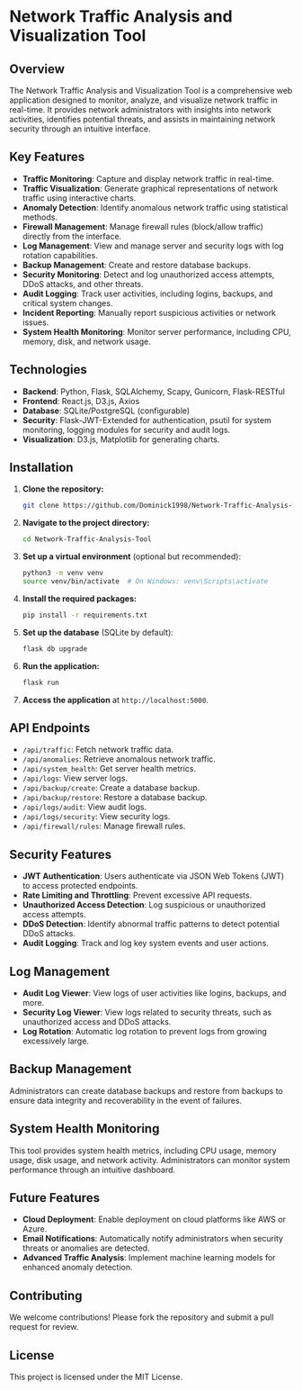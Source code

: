 # Network Traffic Analysis and Visualization Tool

## Overview

The Network Traffic Analysis and Visualization Tool is a comprehensive web application designed to monitor, analyze, and visualize network traffic in real-time. It provides network administrators with insights into network activities, identifies potential threats, and assists in maintaining network security through an intuitive interface.

## Key Features

- **Traffic Monitoring**: Capture and display network traffic in real-time.
- **Traffic Visualization**: Generate graphical representations of network traffic using interactive charts.
- **Anomaly Detection**: Identify anomalous network traffic using statistical methods.
- **Firewall Management**: Manage firewall rules (block/allow traffic) directly from the interface.
- **Log Management**: View and manage server and security logs with log rotation capabilities.
- **Backup Management**: Create and restore database backups.
- **Security Monitoring**: Detect and log unauthorized access attempts, DDoS attacks, and other threats.
- **Audit Logging**: Track user activities, including logins, backups, and critical system changes.
- **Incident Reporting**: Manually report suspicious activities or network issues.
- **System Health Monitoring**: Monitor server performance, including CPU, memory, disk, and network usage.

## Technologies

- **Backend**: Python, Flask, SQLAlchemy, Scapy, Gunicorn, Flask-RESTful
- **Frontend**: React.js, D3.js, Axios
- **Database**: SQLite/PostgreSQL (configurable)
- **Security**: Flask-JWT-Extended for authentication, psutil for system monitoring, logging modules for security and audit logs.
- **Visualization**: D3.js, Matplotlib for generating charts.

## Installation

1. **Clone the repository:**
    ```bash
    git clone https://github.com/Dominick1998/Network-Traffic-Analysis-Tool.git
    ```

2. **Navigate to the project directory:**
    ```bash
    cd Network-Traffic-Analysis-Tool
    ```

3. **Set up a virtual environment** (optional but recommended):
    ```bash
    python3 -m venv venv
    source venv/bin/activate  # On Windows: venv\Scripts\activate
    ```

4. **Install the required packages:**
    ```bash
    pip install -r requirements.txt
    ```

5. **Set up the database** (SQLite by default):
    ```bash
    flask db upgrade
    ```

6. **Run the application:**
    ```bash
    flask run
    ```

7. **Access the application** at `http://localhost:5000`.

## API Endpoints

- `/api/traffic`: Fetch network traffic data.
- `/api/anomalies`: Retrieve anomalous network traffic.
- `/api/system_health`: Get server health metrics.
- `/api/logs`: View server logs.
- `/api/backup/create`: Create a database backup.
- `/api/backup/restore`: Restore a database backup.
- `/api/logs/audit`: View audit logs.
- `/api/logs/security`: View security logs.
- `/api/firewall/rules`: Manage firewall rules.

## Security Features

- **JWT Authentication**: Users authenticate via JSON Web Tokens (JWT) to access protected endpoints.
- **Rate Limiting and Throttling**: Prevent excessive API requests.
- **Unauthorized Access Detection**: Log suspicious or unauthorized access attempts.
- **DDoS Detection**: Identify abnormal traffic patterns to detect potential DDoS attacks.
- **Audit Logging**: Track and log key system events and user actions.

## Log Management

- **Audit Log Viewer**: View logs of user activities like logins, backups, and more.
- **Security Log Viewer**: View logs related to security threats, such as unauthorized access and DDoS attacks.
- **Log Rotation**: Automatic log rotation to prevent logs from growing excessively large.

## Backup Management

Administrators can create database backups and restore from backups to ensure data integrity and recoverability in the event of failures.

## System Health Monitoring

This tool provides system health metrics, including CPU usage, memory usage, disk usage, and network activity. Administrators can monitor system performance through an intuitive dashboard.

## Future Features

- **Cloud Deployment**: Enable deployment on cloud platforms like AWS or Azure.
- **Email Notifications**: Automatically notify administrators when security threats or anomalies are detected.
- **Advanced Traffic Analysis**: Implement machine learning models for enhanced anomaly detection.

## Contributing

We welcome contributions! Please fork the repository and submit a pull request for review.

## License

This project is licensed under the MIT License.
